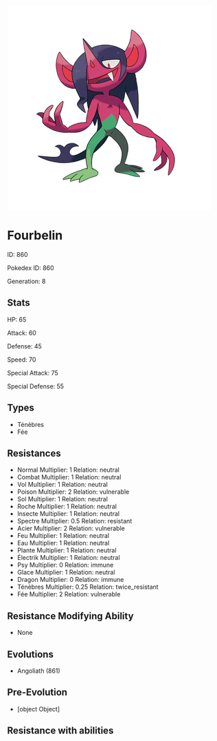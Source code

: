 ![](https://raw.githubusercontent.com/PokeAPI/sprites/master/sprites/pokemon/other/official-artwork/860.png)

# Fourbelin
ID: 860

Pokedex ID: 860

Generation: 8

## Stats

HP: 65

Attack: 60

Defense: 45

Speed: 70

Special Attack: 75

Special Defense: 55

## Types

- Ténèbres
- Fée
## Resistances

- Normal Multiplier: 1 Relation: neutral
- Combat Multiplier: 1 Relation: neutral
- Vol Multiplier: 1 Relation: neutral
- Poison Multiplier: 2 Relation: vulnerable
- Sol Multiplier: 1 Relation: neutral
- Roche Multiplier: 1 Relation: neutral
- Insecte Multiplier: 1 Relation: neutral
- Spectre Multiplier: 0.5 Relation: resistant
- Acier Multiplier: 2 Relation: vulnerable
- Feu Multiplier: 1 Relation: neutral
- Eau Multiplier: 1 Relation: neutral
- Plante Multiplier: 1 Relation: neutral
- Électrik Multiplier: 1 Relation: neutral
- Psy Multiplier: 0 Relation: immune
- Glace Multiplier: 1 Relation: neutral
- Dragon Multiplier: 0 Relation: immune
- Ténèbres Multiplier: 0.25 Relation: twice_resistant
- Fée Multiplier: 2 Relation: vulnerable
## Resistance Modifying Ability

- None

## Evolutions

- Angoliath (861)
## Pre-Evolution

- [object Object]

## Resistance with abilities
